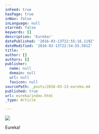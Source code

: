 ```yaml
---
inFeed: true
hasPage: true
inNav: false
inLanguage: null
starred: false
keywords: []
description: 'Eureka!'
datePublished: '2016-03-13T22:55:16.119Z'
dateModified: '2016-03-13T22:54:55.581Z'
title: ''
author: []
authors: []
publisher:
  name: null
  domain: null
  url: null
  favicon: null
sourcePath: _posts/2016-03-13-eureka.md
published: true
url: eureka/index.html
_type: Article

---
```

![](https://the-grid-user-content.s3-us-west-2.amazonaws.com/2e6583a7-25e0-4d4a-8e26-b1968fd1a838.jpg)

Eureka!